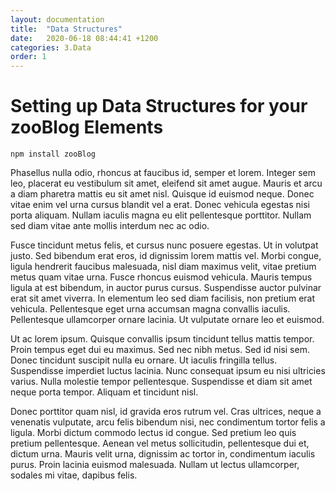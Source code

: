 ```yaml
---
layout: documentation
title:  "Data Structures"
date:   2020-06-18 08:44:41 +1200
categories: 3.Data
order: 1
---
```

# Setting up Data Structures for your zooBlog Elements

`npm install zooBlog`

Phasellus nulla odio, rhoncus at faucibus id, semper et lorem. Integer sem leo, placerat eu vestibulum sit amet, eleifend sit amet augue. Mauris et arcu a diam pharetra mattis eu sit amet nisl. Quisque id euismod neque. Donec vitae enim vel urna cursus blandit vel a erat. Donec vehicula egestas nisi porta aliquam. Nullam iaculis magna eu elit pellentesque porttitor. Nullam sed diam vitae ante mollis interdum nec ac odio.

Fusce tincidunt metus felis, et cursus nunc posuere egestas. Ut in volutpat justo. Sed bibendum erat eros, id dignissim lorem mattis vel. Morbi congue, ligula hendrerit faucibus malesuada, nisl diam maximus velit, vitae pretium metus quam vitae urna. Fusce rhoncus euismod vehicula. Mauris tempus ligula at est bibendum, in auctor purus cursus. Suspendisse auctor pulvinar erat sit amet viverra. In elementum leo sed diam facilisis, non pretium erat vehicula. Pellentesque eget urna accumsan magna convallis iaculis. Pellentesque ullamcorper ornare lacinia. Ut vulputate ornare leo et euismod.

Ut ac lorem ipsum. Quisque convallis ipsum tincidunt tellus mattis tempor. Proin tempus eget dui eu maximus. Sed nec nibh metus. Sed id nisi sem. Donec tincidunt suscipit nulla eu ornare. Ut iaculis fringilla tellus. Suspendisse imperdiet luctus lacinia. Nunc consequat ipsum eu nisi ultricies varius. Nulla molestie tempor pellentesque. Suspendisse et diam sit amet neque porta tempor. Aliquam et tincidunt nisl.

Donec porttitor quam nisl, id gravida eros rutrum vel. Cras ultrices, neque a venenatis vulputate, arcu felis bibendum nisi, nec condimentum tortor felis a ligula. Morbi dictum commodo lectus id congue. Sed pretium leo quis pretium pellentesque. Aenean vel metus sollicitudin, pellentesque dui et, dictum urna. Mauris velit urna, dignissim ac tortor in, condimentum iaculis purus. Proin lacinia euismod malesuada. Nullam ut lectus ullamcorper, sodales mi vitae, dapibus felis.